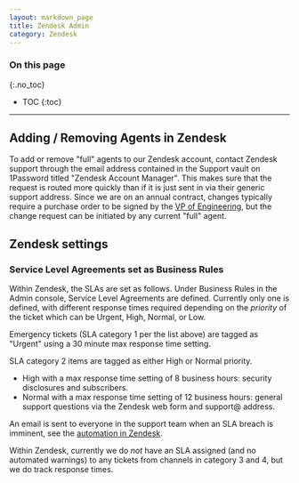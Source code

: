 ```yaml
---
layout: markdown_page
title: Zendesk Admin
category: Zendesk
---
```


### On this page
{:.no_toc}

- TOC
{:toc}

----

## Adding / Removing Agents in Zendesk

To add or remove "full" agents to our Zendesk account, contact Zendesk support through the email address contained in the Support vault on 1Password titled "Zendesk Account Manager". This makes sure that the request is routed more quickly than if it is just sent in via their generic support address. Since we are on an annual contract, changes typically require a purchase order to be signed by the [VP of Engineering](/job-families/vp-of-engineering/index.html.md), but the change request can be initiated by any current "full" agent.

## Zendesk settings

### Service Level Agreements set as Business Rules

Within Zendesk, the SLAs are set as follows. Under Business Rules in the Admin console,
Service Level Agreements are defined. Currently only one is defined, with different response times
required depending on the _priority_  of the ticket which can be Urgent, High, Normal, or Low.

Emergency tickets (SLA category 1 per the list above) are tagged as "Urgent" using a 30 minute max response time setting.

SLA category 2 items are tagged as either High or Normal priority.

- High with a max response time setting of 8 business hours: security disclosures and subscribers.
- Normal with a max response time setting of 12 business hours: general support questions via the Zendesk web form and support@ address.

An email is sent to everyone in the support team when an SLA breach is imminent, see
the [automation in Zendesk](https://gitlab.Zendesk.com/agent/admin/automations/edit/80833987/index.html.md).

Within Zendesk, currently we do _not_ have an SLA assigned (and no automated warnings)
to any tickets from channels in category 3 and 4, but we do track response times.
